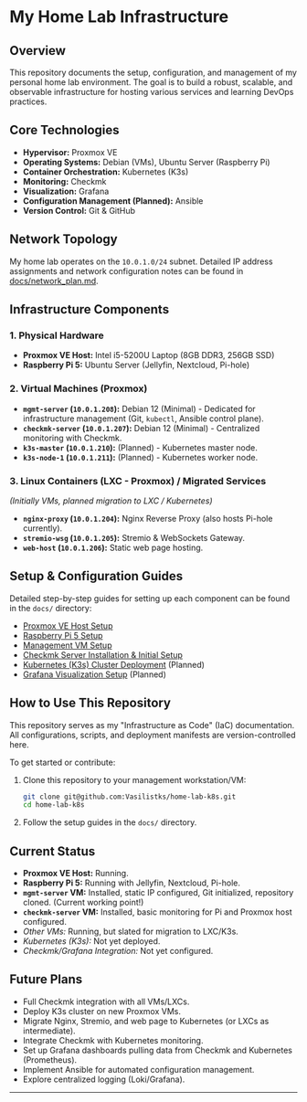 # My Home Lab Infrastructure

## Overview
This repository documents the setup, configuration, and management of my personal home lab environment. The goal is to build a robust, scalable, and observable infrastructure for hosting various services and learning DevOps practices.

## Core Technologies
* **Hypervisor:** Proxmox VE
* **Operating Systems:** Debian (VMs), Ubuntu Server (Raspberry Pi)
* **Container Orchestration:** Kubernetes (K3s)
* **Monitoring:** Checkmk
* **Visualization:** Grafana
* **Configuration Management (Planned):** Ansible
* **Version Control:** Git & GitHub

## Network Topology
My home lab operates on the `10.0.1.0/24` subnet. Detailed IP address assignments and network configuration notes can be found in [docs/network_plan.md](docs/network_plan.md).

## Infrastructure Components

### 1. Physical Hardware
* **Proxmox VE Host:** Intel i5-5200U Laptop (8GB DDR3, 256GB SSD)
* **Raspberry Pi 5:** Ubuntu Server (Jellyfin, Nextcloud, Pi-hole)

### 2. Virtual Machines (Proxmox)
* **`mgmt-server` (`10.0.1.208`):** Debian 12 (Minimal) - Dedicated for infrastructure management (Git, `kubectl`, Ansible control plane).
* **`checkmk-server` (`10.0.1.207`):** Debian 12 (Minimal) - Centralized monitoring with Checkmk.
* **`k3s-master` (`10.0.1.210`):** (Planned) - Kubernetes master node.
* **`k3s-node-1` (`10.0.1.211`):** (Planned) - Kubernetes worker node.

### 3. Linux Containers (LXC - Proxmox) / Migrated Services
*(Initially VMs, planned migration to LXC / Kubernetes)*
* **`nginx-proxy` (`10.0.1.204`):** Nginx Reverse Proxy (also hosts Pi-hole currently).
* **`stremio-wsg` (`10.0.1.205`):** Stremio & WebSockets Gateway.
* **`web-host` (`10.0.1.206`):** Static web page hosting.

## Setup & Configuration Guides
Detailed step-by-step guides for setting up each component can be found in the `docs/` directory:

* [Proxmox VE Host Setup](docs/proxmox_setup.md)
* [Raspberry Pi 5 Setup](docs/raspberry_pi_setup.md)
* [Management VM Setup](docs/management_vm_setup.md)
* [Checkmk Server Installation & Initial Setup](docs/checkmk_setup.md)
* [Kubernetes (K3s) Cluster Deployment](docs/k3s_setup.md) (Planned)
* [Grafana Visualization Setup](docs/grafana_setup.md) (Planned)

## How to Use This Repository
This repository serves as my "Infrastructure as Code" (IaC) documentation. All configurations, scripts, and deployment manifests are version-controlled here.

To get started or contribute:
1.  Clone this repository to your management workstation/VM:
    ```bash
    git clone git@github.com:Vasilistks/home-lab-k8s.git
    cd home-lab-k8s
    ```
2.  Follow the setup guides in the `docs/` directory.

## Current Status
* **Proxmox VE Host:** Running.
* **Raspberry Pi 5:** Running with Jellyfin, Nextcloud, Pi-hole.
* **`mgmt-server` VM:** Installed, static IP configured, Git initialized, repository cloned. (Current working point!)
* **`checkmk-server` VM:** Installed, basic monitoring for Pi and Proxmox host configured.
* *Other VMs:* Running, but slated for migration to LXC/K3s.
* *Kubernetes (K3s):* Not yet deployed.
* *Checkmk/Grafana Integration:* Not yet configured.

## Future Plans
* Full Checkmk integration with all VMs/LXCs.
* Deploy K3s cluster on new Proxmox VMs.
* Migrate Nginx, Stremio, and web page to Kubernetes (or LXCs as intermediate).
* Integrate Checkmk with Kubernetes monitoring.
* Set up Grafana dashboards pulling data from Checkmk and Kubernetes (Prometheus).
* Implement Ansible for automated configuration management.
* Explore centralized logging (Loki/Grafana).

---
